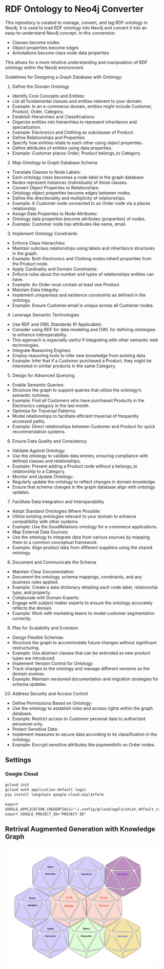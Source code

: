 # RDF Ontology to Neo4j Converter

This repository is created to manage, convert, and tag RDF ontology in Neo4j. It is used to load RDF ontology into Neo4j and convert it into an easy-to-understand Neo4j concept. In this conversion:

- Classes become nodes
- Object properties become edges
- Annotations become class node data properties

This allows for a more intuitive understanding and manipulation of RDF ontology within the Neo4j environment.

Guidelines for Designing a Graph Database with Ontology:

1. Define the Domain Ontology

- Identify Core Concepts and Entities:
- List all fundamental classes and entities relevant to your domain.
- Example: In an e-commerce domain, entities might include Customer, Product, Order, Category.
- Establish Hierarchies and Classifications:
- Organize entities into hierarchies to represent inheritance and specialization.
- Example: Electronics and Clothing as subclasses of Product.
- Define Relationships and Properties:
- Specify how entities relate to each other using object properties.
- Define attributes of entities using data properties.
- Example: Customer places Order; Product belongs_to Category.

2. Map Ontology to Graph Database Schema

- Translate Classes to Node Labels:
- Each ontology class becomes a node label in the graph database.
- Nodes represent instances (individuals) of these classes.
- Convert Object Properties to Relationships:
- Ontology object properties become edges between nodes.
- Define the directionality and multiplicity of relationships.
- Example: A Customer node connected to an Order node via a places relationship.
- Assign Data Properties to Node Attributes:
- Ontology data properties become attributes (properties) of nodes.
- Example: Customer node has attributes like name, email.

3. Implement Ontology Constraints

- Enforce Class Hierarchies:
- Maintain subclass relationships using labels and inheritance structures in the graph.
- Example: Both Electronics and Clothing nodes inherit properties from the Product node.
- Apply Cardinality and Domain Constraints:
- Enforce rules about the number and types of relationships entities can have.
- Example: An Order must contain at least one Product.
- Maintain Data Integrity:
- Implement uniqueness and existence constraints as defined in the ontology.
- Example: Ensure Customer.email is unique across all Customer nodes.

4. Leverage Semantic Technologies

- Use RDF and OWL Standards (If Applicable):
- Consider using RDF for data modeling and OWL for defining ontologies to enhance interoperability.
- This approach is especially useful if integrating with other semantic web technologies.
- Integrate Reasoning Engines:
- Employ reasoning tools to infer new knowledge from existing data.
- Example: Infer that if a Customer purchased a Product, they might be interested in similar products in the same Category.

5. Design for Advanced Querying

- Enable Semantic Queries:
- Structure the graph to support queries that utilize the ontology’s semantic richness.
- Example: Find all Customers who have purchased Products in the Electronics category in the last month.
- Optimize for Traversal Patterns:
- Model relationships to facilitate efficient traversal of frequently accessed paths.
- Example: Direct relationships between Customer and Product for quick recommendation systems.

6. Ensure Data Quality and Consistency

- Validate Against Ontology:
- Use the ontology to validate data entries, ensuring compliance with defined classes and relationships.
- Example: Prevent adding a Product node without a belongs_to relationship to a Category.
- Monitor and Update Ontology:
- Regularly update the ontology to reflect changes in domain knowledge.
- Ensure that schema changes in the graph database align with ontology updates.

7. Facilitate Data Integration and Interoperability

- Adopt Standard Ontologies Where Possible:
- Utilize existing ontologies relevant to your domain to enhance compatibility with other systems.
- Example: Use the GoodRelations ontology for e-commerce applications.
- Map External Data Sources:
- Use the ontology to integrate data from various sources by mapping them to a common conceptual framework.
- Example: Align product data from different suppliers using the shared ontology.

8. Document and Communicate the Schema

- Maintain Clear Documentation:
- Document the ontology, schema mappings, constraints, and any business rules applied.
- Example: Create a data dictionary detailing each node label, relationship type, and property.
- Collaborate with Domain Experts:
- Engage with subject matter experts to ensure the ontology accurately reflects the domain.
- Example: Work with marketing teams to model customer segmentation correctly.

9. Plan for Scalability and Evolution

- Design Flexible Schemas:
- Structure the graph to accommodate future changes without significant restructuring.
- Example: Use abstract classes that can be extended as new product types are introduced.
- Implement Version Control for Ontology:
- Track changes to the ontology and manage different versions as the domain evolves.
- Example: Maintain versioned documentation and migration strategies for schema updates.

10. Address Security and Access Control

- Define Permissions Based on Ontology:
- Use the ontology to establish roles and access rights within the graph database.
- Example: Restrict access to Customer personal data to authorized personnel only.
- Protect Sensitive Data:
- Implement measures to secure data according to its classification in the ontology.
- Example: Encrypt sensitive attributes like paymentInfo on Order nodes.

## Settings
### Google Cloud
```commandline
gcloud init
gcloud auth application-default login
pip install langchain google-cloud-aiplatform

export GOOGLE_APPLICATION_CREDENTIALS="~/.config/gcloud/application_default_credentials.json"
export GOOGLE_PROJECT_ID="PROJECT-ID"

```
## Retrival Augmented Generation with Knowledge Graph
![img.png](qa_workflow.png)
